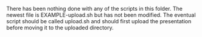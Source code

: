 There has been nothing done with any of the scripts in this folder. The newest
file is EXAMPLE-upload.sh but has not been modified. The eventual script should
be called upload.sh and should first upload the presentation before moving it
to the uploaded directory. 
